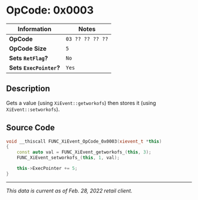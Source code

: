 # OpCode: 0x0003

| Information               | Notes |
|---                        |---    |
| **OpCode**                | `03 ?? ?? ?? ??` |
| **OpCode Size**           | `5`   |
| **Sets `RetFlag`?**       | `No`  |
| **Sets `ExecPointer`?**   | `Yes` |

## Description

Gets a value (using `XiEvent::getworkofs`) then stores it (using `XiEvent::setworkofs`).

## Source Code

```cpp
void __thiscall FUNC_XiEvent_OpCode_0x0003(xievent_t *this)
{
    const auto val = FUNC_XiEvent_getworkofs_(this, 3);
    FUNC_XiEvent_setworkofs_(this, 1, val);

    this->ExecPointer += 5;
}
```

---

_This data is current as of Feb. 28, 2022 retail client._
